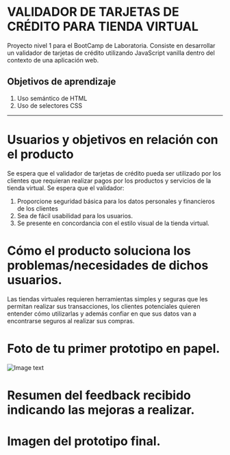 # VALIDADOR DE TARJETAS DE CRÉDITO PARA TIENDA VIRTUAL
Proyecto nivel 1 para el BootCamp de Laboratoria. Consiste en desarrollar un validador de tarjetas de crédito utilizando JavaScript vanilla dentro del contexto de una aplicación web.

## Objetivos de aprendizaje
1. Uso semántico de HTML
2. Uso de selectores CSS

***

# Usuarios y objetivos en relación con el producto
Se espera que el validador de tarjetas de crédito pueda ser utilizado por los clientes que requieran realizar pagos por los productos y servicios de la tienda virtual. Se espera que el validador:
1. Proporcione seguridad básica para los datos personales y financieros de los clientes
2. Sea de fácil usabilidad para los usuarios.
3. Se presente en concordancia con el estilo visual de la tienda virtual.

# Cómo el producto soluciona los problemas/necesidades de dichos usuarios.
Las tiendas virtuales requieren herramientas simples y seguras que les permitan realizar sus transacciones, los clientes potenciales quieren entender cómo utilizarlas y además confiar en que sus datos van a encontrarse seguros al realizar sus compras.

# Foto de tu primer prototipo en papel.
![Image text](mockupInicial.png)

# Resumen del feedback recibido indicando las mejoras a realizar.

# Imagen del prototipo final.
